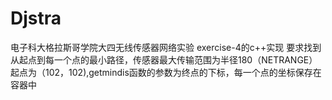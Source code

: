 # Djstra
电子科大格拉斯哥学院大四无线传感器网络实验 exercise-4的c++实现
要求找到从起点到每一个点的最小路径，传感器最大传输范围为半径180（NETRANGE）
起点为（102，102),getmindis函数的参数为终点的下标，每一个点的坐标保存在容器中
